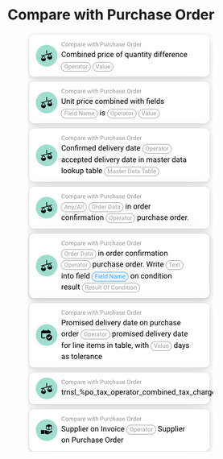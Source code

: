 # Compare with Purchase Order



<figure><img src="../../../.gitbook/assets/image (22).png" alt=""><figcaption></figcaption></figure>
